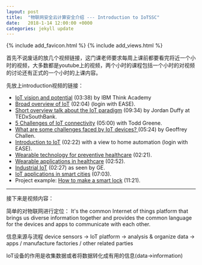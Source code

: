 ```yaml
---
layout: post
title:  "物联网安全云计算安全介绍 --- Introduction to IoTSSC"
date:   2018-1-14 12:00:00 +0000
categories: jekyll update
---
```

{% include add_favicon.html %}
{% include add_views.html %}

首先不说废话的放几个视频链接，这门课老师要求每周上课前都要看完将近一个小时的视频，大多数都是youtube上的视频，两个小时的课程包括一个小时的对视频的讨论还有正式的一个小时的上课内容。

先放上introduction视频的链接：

- [IoT vision and potential](https://www.youtube.com/watch?time_continue=1&v=QSIPNhOiMoE) (03:38) by IBM Think Academy
- [Broad overview of IoT](https://www.lynda.com/Software-Development-tutorials/Architectural-overview/588040/628533-4.html?amp;srchtrk) (02:04) (login with EASE).
- [Short overview talk about the IoT paradigm](https://www.youtube.com/watch?v=mzy84Vb_Gxk) (09:34) by Jordan Duffy at TEDxSouthBank.
- [5 Challenges of IoT connectivity](https://www.youtube.com/watch?v=GjLMHPIhgSQ) (05:00) with Todd Greene.
- [What are some challenges faced by IoT devices? ](https://www.youtube.com/watch?v=PRdu7suFIYc) (05:24) by Geoffrey Challen.
- [Introduction to IoT](https://www.lynda.com/Amazon-Web-Services-tutorials/Internet-Things-IoT-introduction/628703/677162-4.html) (02:22) with a view to home automation (login with EASE).
- [Wearable technology for preventive healthcare](https://www.youtube.com/watch?v=LzCW4P52UmE) (02:21).
- [Wearable applications in healthcare](https://www.youtube.com/watch?v=vMTAvFn619g) (02:52).
- [Industrial IoT](https://www.youtube.com/watch?v=KzXfFDJWgmQ) (02:27) as seen by GE.
- [IoT applications in smart cities](https://www.youtube.com/watch?v=u9osDr4rz7c) (07:03).
- Project example: [How to make a smart lock](https://www.youtube.com/watch?v=bAcK80fm1_0) (11:21).

---

接下来是视频内容：

简单的对物联网进行定位：
It's the common Internet of things platform that brings us diverse information together and provides the common language for the devices and apps to communicate with each other.

信息来源与流程 device sensors -> IoT platform -> analysis & organize data -> apps / manufacture factories / other related parties

IoT设备的作用是收集数据或者将数据转化成有用的信息(data->information)

